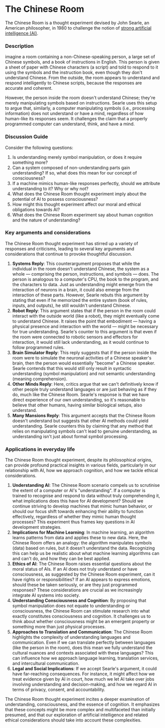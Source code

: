 # The Chinese Room

The Chinese Room is a thought experiment devised by John Searle, an American philosopher, in 1980 to challenge the notion of [strong artificial intelligence (AI)](https://www.ibm.com/topics/strong-ai).

### Description

imagine a room containing a non-Chinese-speaking person, a large set of Chinese symbols, and a book of instructions in English. This person is given a sheet of paper with Chinese characters (a script) and told to respond to it using the symbols and the instruction book, even though they don't understand Chinese. From the outside, the room appears to understand and respond intelligently to Chinese scripts, because the responses are accurate and coherent.

However, the person inside the room doesn't understand Chinese; they're merely manipulating symbols based on instructions. Searle uses this setup to argue that, similarly, a computer manipulating symbols (i.e., processing information) does not understand or have a mind, regardless of how human-like its responses seem. It challenges the claim that a properly programmed computer can understand, think, and have a mind.

### Discussion Guide

Consider the following questions:

1. Is understanding merely symbol manipulation, or does it require something more?
2. Can a system composed of non-understanding parts gain understanding? If so, what does this mean for our concept of consciousness?
3. If a machine mimics human-like responses perfectly, should we attribute understanding to it? Why or why not?
4. What does the Chinese Room thought experiment imply about the potential of AI to possess consciousness?
5. How might this thought experiment affect our moral and ethical obligations towards AI?
6. What does the Chinese Room experiment say about human cognition and the nature of understanding?

### Key arguments and considerations

The Chinese Room thought experiment has stirred up a variety of responses and criticisms, leading to several key arguments and considerations that continue to provoke thoughtful discussion.

1. **Systems Reply**: This counterargument proposes that while the individual in the room doesn't understand Chinese, the system as a whole — comprising the person, instructions, and symbols — does. The person is analogous to a computer's CPU, the book to the program, and the characters to data. Just as understanding might emerge from the interaction of neurons in a brain, it could also emerge from the interaction of these parts. However, Searle rebuts this argument by stating that even if he memorized the entire system (book of rules, inputs, and outputs), he still wouldn't understand Chinese.
2. **Robot Reply**: This argument states that if the person in the room could interact with the outside world (like a robot), they might eventually come to understand Chinese. It raises the point that embodiment — having a physical presence and interaction with the world — might be necessary for true understanding. Searle's counter to this argument is that even if the room were connected to robotic sensors and effectors for interaction, it would still lack understanding, as it would continue to follow programmed rules.
3. **Brain Simulator Reply**: This reply suggests that if the person inside the room were to simulate the neuronal activities of a Chinese speaker's brain, then the person would essentially "become" a Chinese speaker. Searle contends that this would still only result in syntactic understanding (symbol manipulation) and not semantic understanding (meaning comprehension).
4. **Other Minds Reply**: Here, critics argue that we can't definitively know if other people truly understand languages or are just behaving as if they do, much like the Chinese Room. Searle's response is that we have direct experience of our own understanding, so it's reasonable to believe that other humans, having similar biological setups, also understand.
5. **Many Mansions Reply**: This argument accepts that the Chinese Room doesn't understand but suggests that other AI methods could yield understanding. Searle counters this by claiming that any method that relies on manipulating symbols can't lead to genuine understanding, as understanding isn't just about formal symbol processing.

### Applications in everyday life

The Chinese Room thought experiment, despite its philosophical origins, can provide profound practical insights in various fields, particularly in our relationship with AI, how we approach cognition, and how we tackle ethical considerations.

1. **Understanding AI**: The Chinese Room scenario compels us to scrutinise the extent of a computer or AI's "understanding". If a computer is trained to recognise and respond to data without truly comprehending it, what implications does this have for AI development? Should we continue striving to develop machines that mimic human behavior, or should our focus shift towards enhancing their ability to function effectively, regardless of whether they mimic human thought processes? This experiment thus frames key questions in AI development strategies.
2. **Implications for Machine Learning**: In machine learning, an algorithm learns patterns from data and applies these to new data. Here, the Chinese Room offers an analogy: the algorithm manipulates symbols (data) based on rules, but it doesn't understand the data. Recognizing this can help us be realistic about what machine learning algorithms can and can't do, and how they can be best applied.
3. **Ethics of AI**: The Chinese Room raises essential questions about the moral status of AIs. If an AI does not truly understand or have consciousness, as suggested by the Chinese Room experiment, can it have rights or responsibilities? If an AI appears to express emotions, should these be taken seriously, or are they just programmed responses? These considerations are crucial as we increasingly integrate AI systems into society.
4. **Understanding Consciousness and Cognition**: By proposing that symbol manipulation does not equate to understanding or consciousness, the Chinese Room can stimulate research into what exactly constitutes consciousness and cognition. It challenges us to think about whether consciousness might be an emergent property or something more than just physical processes.
5. **Approaches to Translation and Communication**: The Chinese Room highlights the complexity of understanding languages and communication. Even if we can translate perfectly between languages (like the person in the room), does this mean we fully understand the cultural nuances and contexts associated with these languages? This can influence how we approach language learning, translation services, and intercultural communication.
6. **Legal and Social Implications**: If we accept Searle's argument, it could have far-reaching consequences. For instance, it might affect how we treat evidence given by AI in court, how much we let AI take over jobs involving understanding and decision-making, and how we regard AI in terms of privacy, consent, and accountability.

The Chinese Room thought experiment incites a deeper examination of understanding, consciousness, and the essence of cognition. It emphasizes that these concepts might be more complex and multifaceted than initially presumed, and that our exploration of artificial intelligence and related ethical considerations should take into account these complexities.
